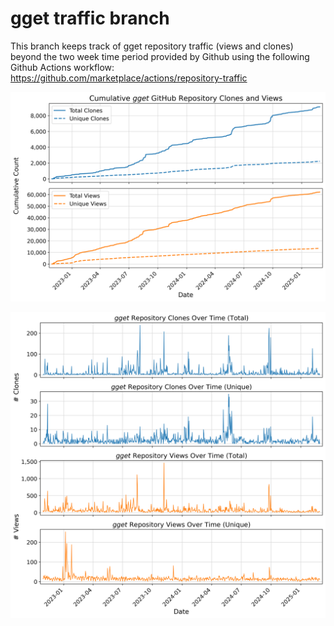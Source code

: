 # gget traffic branch
This branch keeps track of gget repository traffic (views and clones) beyond the two week time period provided by Github using the following Github Actions workflow: https://github.com/marketplace/actions/repository-traffic

![image](plots/gget_cumulative_clones_views.png)
  
![image](plots/gget_clones_views.png)
